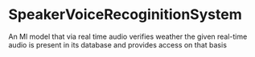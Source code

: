 # SpeakerVoiceRecoginitionSystem
An Ml model that via real time audio verifies weather the given real-time audio is present in its database and provides access on that basis

